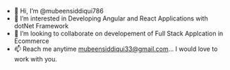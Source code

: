 - 👋 Hi, I’m @mubeensiddiqui786
- 👀 I’m interested in Developing Angular and React Applications with dotNet Framework
- 💞️ I’m looking to collaborate on developement of Full Stack Applcation in Ecommerce
- 📫 Reach me anytime mubeensiddiqui33@gmail.com... I would love to work with you.

<!---
mubeensiddiqui786/mubeensiddiqui786 is a ✨ special ✨ repository because its `README.md` (this file) appears on your GitHub profile.
You can click the Preview link to take a look at your changes.
--->
